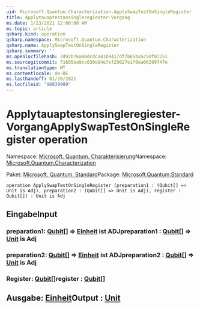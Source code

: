 ```yaml
---
uid: Microsoft.Quantum.Characterization.ApplySwapTestOnSingleRegister
title: Applytauaptestonsingleregiester-Vorgang
ms.date: 1/23/2021 12:00:00 AM
ms.topic: article
qsharp.kind: operation
qsharp.namespace: Microsoft.Quantum.Characterization
qsharp.name: ApplySwapTestOnSingleRegister
qsharp.summary: ''
ms.openlocfilehash: 2d92b76a80dcdca41b9417df7b65ba5c50f07251
ms.sourcegitcommit: 71605ea9cc630e84e7ef29027e1f0ea06299747e
ms.translationtype: MT
ms.contentlocale: de-DE
ms.lasthandoff: 01/26/2021
ms.locfileid: "98839989"
---
```

# <a name="applyswaptestonsingleregister-operation"></a><span data-ttu-id="3c87b-102">Applytauaptestonsingleregiester-Vorgang</span><span class="sxs-lookup"><span data-stu-id="3c87b-102">ApplySwapTestOnSingleRegister operation</span></span>

<span data-ttu-id="3c87b-103">Namespace: [Microsoft. Quantum. Charakterisierung](xref:Microsoft.Quantum.Characterization)</span><span class="sxs-lookup"><span data-stu-id="3c87b-103">Namespace: [Microsoft.Quantum.Characterization](xref:Microsoft.Quantum.Characterization)</span></span>

<span data-ttu-id="3c87b-104">Paket: [Microsoft. Quantum. Standard](https://nuget.org/packages/Microsoft.Quantum.Standard)</span><span class="sxs-lookup"><span data-stu-id="3c87b-104">Package: [Microsoft.Quantum.Standard](https://nuget.org/packages/Microsoft.Quantum.Standard)</span></span>




```qsharp
operation ApplySwapTestOnSingleRegister (preparation1 : (Qubit[] => Unit is Adj), preparation2 : (Qubit[] => Unit is Adj), register : Qubit[]) : Unit is Adj
```


## <a name="input"></a><span data-ttu-id="3c87b-105">Eingabe</span><span class="sxs-lookup"><span data-stu-id="3c87b-105">Input</span></span>

### <a name="preparation1--qubit--unit--is-adj"></a><span data-ttu-id="3c87b-106">preparation1: [Qubit](xref:microsoft.quantum.lang-ref.qubit)[] => [Einheit](xref:microsoft.quantum.lang-ref.unit)  ist ADJ</span><span class="sxs-lookup"><span data-stu-id="3c87b-106">preparation1 : [Qubit](xref:microsoft.quantum.lang-ref.qubit)[] => [Unit](xref:microsoft.quantum.lang-ref.unit)  is Adj</span></span>




### <a name="preparation2--qubit--unit--is-adj"></a><span data-ttu-id="3c87b-107">preparation2: [Qubit](xref:microsoft.quantum.lang-ref.qubit)[] => [Einheit](xref:microsoft.quantum.lang-ref.unit)  ist ADJ</span><span class="sxs-lookup"><span data-stu-id="3c87b-107">preparation2 : [Qubit](xref:microsoft.quantum.lang-ref.qubit)[] => [Unit](xref:microsoft.quantum.lang-ref.unit)  is Adj</span></span>




### <a name="register--qubit"></a><span data-ttu-id="3c87b-108">Register: [Qubit](xref:microsoft.quantum.lang-ref.qubit)[]</span><span class="sxs-lookup"><span data-stu-id="3c87b-108">register : [Qubit](xref:microsoft.quantum.lang-ref.qubit)[]</span></span>





## <a name="output--unit"></a><span data-ttu-id="3c87b-109">Ausgabe: [Einheit](xref:microsoft.quantum.lang-ref.unit)</span><span class="sxs-lookup"><span data-stu-id="3c87b-109">Output : [Unit](xref:microsoft.quantum.lang-ref.unit)</span></span>

